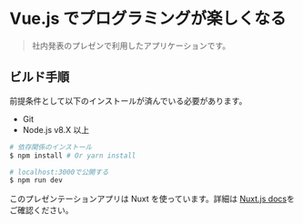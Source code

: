 # Vue.js でプログラミングが楽しくなる

> 社内発表のプレゼンで利用したアプリケーションです。

## ビルド手順

前提条件として以下のインストールが済んでいる必要があります。

- Git
- Node.js v8.X 以上

```bash
# 依存関係のインストール
$ npm install # Or yarn install

# localhost:3000で公開する
$ npm run dev
```

このプレゼンテーションアプリは Nuxt を使っています。詳細は [Nuxt.js docs](https://github.com/nuxt/nuxt.js)をご確認ください。
